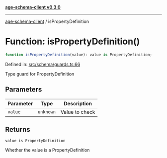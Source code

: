 [**age-schema-client v0.3.0**](../index.md)

***

[age-schema-client](/ageSchemaClient/api-generated/index.md) / isPropertyDefinition

# Function: isPropertyDefinition()

```ts
function isPropertyDefinition(value): value is PropertyDefinition;
```

Defined in: [src/schema/guards.ts:66](https://github.com/standardbeagle/ageSchemaClient/blob/main/src/schema/guards.ts#L66)

Type guard for PropertyDefinition

## Parameters

| Parameter | Type | Description |
| ------ | ------ | ------ |
| `value` | `unknown` | Value to check |

## Returns

`value is PropertyDefinition`

Whether the value is a PropertyDefinition
